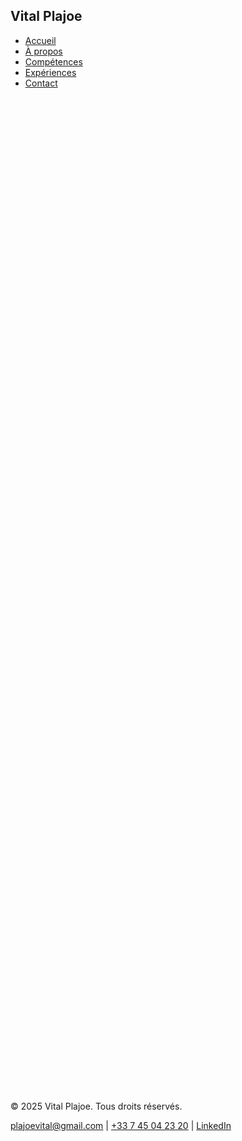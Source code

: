 <script type="text/javascript">
        var gk_isXlsx = false;
        var gk_xlsxFileLookup = {};
        var gk_fileData = {};
        function filledCell(cell) {
          return cell !== '' && cell != null;
        }
        function loadFileData(filename) {
        if (gk_isXlsx && gk_xlsxFileLookup[filename]) {
            try {
                var workbook = XLSX.read(gk_fileData[filename], { type: 'base64' });
                var firstSheetName = workbook.SheetNames[0];
                var worksheet = workbook.Sheets[firstSheetName];

                // Convert sheet to JSON to filter blank rows
                var jsonData = XLSX.utils.sheet_to_json(worksheet, { header: 1, blankrows: false, defval: '' });
                // Filter out blank rows (rows where all cells are empty, null, or undefined)
                var filteredData = jsonData.filter(row => row.some(filledCell));

                // Heuristic to find the header row by ignoring rows with fewer filled cells than the next row
                var headerRowIndex = filteredData.findIndex((row, index) =>
                  row.filter(filledCell).length >= filteredData[index + 1]?.filter(filledCell).length
                );
                // Fallback
                if (headerRowIndex === -1 || headerRowIndex > 25) {
                  headerRowIndex = 0;
                }

                // Convert filtered JSON back to CSV
                var csv = XLSX.utils.aoa_to_sheet(filteredData.slice(headerRowIndex)); // Create a new sheet from filtered array of arrays
                csv = XLSX.utils.sheet_to_csv(csv, { header: 1 });
                return csv;
            } catch (e) {
                console.error(e);
                return "";
            }
        }
        return gk_fileData[filename] || "";
        }
        </script><!DOCTYPE html>
<html lang="fr">
<head>
  <meta charset="UTF-8">
  <meta name="viewport" content="width=device-width, initial-scale=1.0">
  <title>Portfolio Alternance - Vital Plajoe</title>
  <script src="https://cdn.tailwindcss.com"></script>
  <link href="https://fonts.googleapis.com/css2?family=Inter:wght@300;400;600;700&display=swap" rel="stylesheet">
  <style>
    body {
      font-family: 'Inter', sans-serif;
    }
    .smooth-scroll {
      scroll-behavior: smooth;
    }
    .animate-fade-in {
      animation: fadeIn 1s ease-in-out;
    }
    .hover-scale {
      transition: transform 0.3s ease;
    }
    .hover-scale:hover {
      transform: scale(1.05);
    }
    @keyframes fadeIn {
      0% { opacity: 0; transform: translateY(20px); }
      100% { opacity: 1; transform: translateY(0); }
    }
  </style>
</head>
<body class="bg-gray-50 text-gray-900 smooth-scroll">
  <!-- Navbar -->
  <nav class="bg-white shadow-lg fixed w-full z-10">
    <div class="max-w-7xl mx-auto px-4 py-4 flex justify-between items-center">
      <h1 class="text-2xl font-bold text-teal-600">Vital Plajoe</h1>
      <ul class="flex space-x-6">
        <li><a href="#accueil" class="hover:text-teal-600 transition">Accueil</a></li>
        <li><a href="#a-propos" class="hover:text-teal-600 transition">À propos</a></li>
        <li><a href="#competences" class="hover:text-teal-600 transition">Compétences</a></li>
        <li><a href="#experiences" class="hover:text-teal-600 transition">Expériences</a></li>
        <li><a href="#contact" class="hover:text-teal-600 transition">Contact</a></li>
      </ul>
    </div>
  </nav>

  <!-- Hero Section -->
  <section id="accueil" class="min-h-screen flex items-center bg-gradient-to-r from-teal-500 to-cyan-600 text-white">
    <div class="max-w-7xl mx-auto px-4 text-center animate-fade-in">
      <h2 class="text-5xl font-bold mb-4">Bienvenue sur le site de Vital PLAJOE</h2>
      <p class="text-xl mb-6">Étudiant en Comptabilité et Gestion à la recherche d'une alternance pour septembre 2025</p>
      <a href="#contact" class="bg-white text-teal-600 px-6 py-3 rounded-full font-semibold hover:bg-teal-100 transition hover-scale">Me contacter</a>
    </div>
  </section>

  <!-- À propos -->
  <section id="a-propos" class="py-20 bg-white">
    <div class="max-w-7xl mx-auto px-4 animate-fade-in">
      <h2 class="text-3xl font-bold text-center mb-10 text-teal-600">À propos de moi</h2>
      <div class="flex flex-col items-center">
        <p class="text-lg max-w-3xl">
          Je suis Vital Plajoe, étudiant en BTS Comptabilité et Gestion à ESG-Finance Paris. Âgé de 22 ans, je suis motivé à rejoindre une entreprise en tant qu’assistant comptable pour une alternance de 12 mois à partir de septembre 2025. Rigoureux, organisé et doté d’un esprit analytique, je souhaite mettre mes compétences en comptabilité, gestion et analyse financière au service de projets concrets tout en poursuivant mon apprentissage.
        </p>
      </div>
    </div>
  </section>

  <!-- Compétences -->
  <section id="competences" class="py-20 bg-gray-50">
    <div class="max-w-7xl mx-auto px-4 animate-fade-in">
      <h2 class="text-3xl font-bold text-center mb-10 text-teal-600">Mes compétences</h2>
      <div class="grid grid-cols-1 md:grid-cols-3 gap-6">
        <div class="bg-white p-6 rounded-lg shadow-lg text-center hover-scale">
          <h3 class="text-xl font-semibold mb-2 text-teal-600">Comptabilité</h3>
          <p>Gestion de paie, lettrage, pointage et traitement des factures, création de comptes clients/fournisseurs</p>
        </div>
        <div class="bg-white p-6 rounded-lg shadow-lg text-center hover-scale">
          <h3 class="text-xl font-semibold mb-2 text-teal-600">Outils informatiques</h3>
          <p>Microsoft Office (Excel, Word, PowerPoint), Progiciel de Gestion Intégré (PGI)</p>
        </div>
        <div class="bg-white p-6 rounded-lg shadow-lg text-center hover-scale">
          <h3 class="text-xl font-semibold mb-2 text-teal-600">Soft skills</h3>
          <p>Organisation, cohésion d’équipe, gestion du temps, adaptabilité</p>
        </div>
      </div>
      <div class="mt-8 text-center">
        <h3 class="text-xl font-semibold mb-2 text-teal-600">Langues</h3>
        <p>Anglais : Intermédiaire</p>
      </div>
    </div>
  </section>

  <!-- Expériences -->
  <section id="experiences" class="py-20 bg-white">
    <div class="max-w-7xl mx-auto px-4 animate-fade-in">
      <h2 class="text-3xl font-bold text-center mb-10 text-teal-600">Mes expériences</h2>
      <div class="space-y-8">
        <div class="bg-gray-50 p-6 rounded-lg shadow-lg hover-scale">
          <h3 class="text-xl font-semibold text-teal-600">Stagiaire comptable - Cabinet ACEF, Lomé, Togo</h3>
          <p class="text-gray-600">Juin 2023 - Juin 2024</p>
          <ul class="list-disc list-inside">
            <li>Assistance dans la gestion de paie</li>
            <li>Lettrage, pointage et traitement des factures</li>
            <li>Création de factures et gestion des comptes clients/fournisseurs</li>
            <li>Gestion des relances et des litiges</li>
          </ul>
        </div>
        <div class="bg-gray-50 p-6 rounded-lg shadow-lg hover-scale">
          <h3 class="text-xl font-semibold text-teal-600">Caissier - Oriental Fast-Food, Lomé, Togo</h3>
          <p class="text-gray-600">Janvier 2022 - Mars 2023</p>
          <ul class="list-disc list-inside">
            <li>Gestion des transactions en espèces et par carte de crédit</li>
            <li>Accueil et assistance aux clients</li>
          </ul>
        </div>
      </div>
    </div>
  </section>

  <!-- Formation -->
  <section id="formation" class="py-20 bg-gray-50">
    <div class="max-w-7xl mx-auto px-4 animate-fade-in">
      <h2 class="text-3xl font-bold text-center mb-10 text-teal-600">Ma formation</h2>
      <div class="space-y-8">
        <div class="bg-white p-6 rounded-lg shadow-lg hover-scale">
          <h3 class="text-xl font-semibold text-teal-600">BTS Comptabilité et Gestion</h3>
          <p class="text-gray-600">Depuis septembre 2024 - ESG-Finance, Paris</p>
        </div>
        <div class="bg-white p-6 rounded-lg shadow-lg hover-scale">
          <h3 class="text-xl font-semibold text-teal-600">Baccalauréat Techniques Quantitatives d’Économie et de Gestion</h3>
          <p class="text-gray-600">Novembre 2022 - Juin 2023 - Institut Technique d’Enseignement Commercial KOUVAHEY, Lomé, Togo</p>
        </div>
      </div>
    </div>
  </section>

  <!-- Contact -->
  <section id="contact" class="py-20 bg-gray-50">
    <div class="max-w-7xl mx-auto px-4 animate-fade-in">
      <h2 class="text-3xl font-bold text-center mb-10 text-teal-600">Me contacter</h2>
      <div class="max-w-lg mx-auto bg-white p-8 rounded-lg shadow-lg">
        <div class="text-center mb-6">
          <p class="text-lg"><strong>Email :</strong> <a href="mailto:plajoevital@gmail.com" class="text-teal-600 hover:underline">plajoevital@gmail.com</a></p>
          <p class="text-lg"><strong>Téléphone :</strong> <a href="tel:+33745042320" class="text-teal-600 hover:underline">+33 7 45 04 23 20</a></p>
          <p class="text-lg"><strong>LinkedIn :</strong> <a href="https://linkedin.com/in/vitalplajoe" class="text-teal-600 hover:underline">linkedin.com/in/vitalplajoe</a></p>
          <p class="text-lg mt-4">18 rue de l’Île de France, 91860 Épinay-sous-Sénart</p>
        </div>
        <div class="space-y-4">
          <input type="text" id="name" placeholder="Votre nom" class="w-full p-3 border rounded-lg focus:outline-none focus:ring-2 focus:ring-teal-600">
          <input type="email" id="email" placeholder="Votre email" class="w-full p-3 border rounded-lg focus:outline-none focus:ring-2 focus:ring-teal-600">
          <textarea id="message" placeholder="Votre message" rows="5" class="w-full p-3 border rounded-lg focus:outline-none focus:ring-2 focus:ring-teal-600"></textarea>
          <button onclick="sendMessage()" class="w-full bg-teal-600 text-white p-3 rounded-lg hover:bg-teal-700 transition hover-scale">Envoyer</button>
        </div>
      </div>
    </div>
  </section>

  <!-- Footer -->
  <footer class="bg-gray-900 text-white py-6">
    <div class="max-w-7xl mx-auto px-4 text-center">
      <p>© 2025 Vital Plajoe. Tous droits réservés.</p>
      <p class="mt-2">
        <a href="mailto:plajoevital@gmail.com" class="hover:text-teal-400">plajoevital@gmail.com</a> | 
        <a href="tel:+33745042320" class="hover:text-teal-400">+33 7 45 04 23 20</a> | 
        <a href="https://linkedin.com/in/vitalplajoe" class="hover:text-teal-400">LinkedIn</a>
      </p>
    </div>
  </footer>

  <script>
    function sendMessage() {
      const name = document.getElementById('name').value;
      const email = document.getElementById('email').value;
      const message = document.getElementById('message').value;
      
      if (name && email && message) {
        alert('Message envoyé ! Merci de m’avoir contacté.');
        document.getElementById('name').value = '';
        document.getElementById('email').value = '';
        document.getElementById('message').value = '';
      } else {
        alert('Veuillez remplir tous les champs.');
      }
    }
  </script>
</body>
</html>

